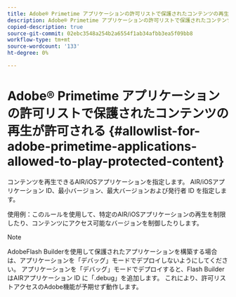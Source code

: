 ```yaml
---
title: Adobe® Primetime アプリケーションの許可リストで保護されたコンテンツの再生が許可される
description: Adobe® Primetime アプリケーションの許可リストで保護されたコンテンツの再生が許可される
copied-description: true
source-git-commit: 02ebc3548a254b2a6554f1ab34afbb3ea5f09bb8
workflow-type: tm+mt
source-wordcount: '133'
ht-degree: 0%

---
```


# Adobe® Primetime アプリケーションの許可リストで保護されたコンテンツの再生が許可される {#allowlist-for-adobe-primetime-applications-allowed-to-play-protected-content}

コンテンツを再生できるAIR/iOSアプリケーションを指定します。 AIR/iOSアプリケーション ID、最小バージョン、最大バージョンおよび発行者 ID を指定します。

使用例：このルールを使用して、特定のAIR/iOSアプリケーションの再生を制限したり、コンテンツにアクセス可能なバージョンを制御したりします。

>[!NOTE]
>
>AdobeFlash Builderを使用して保護されたアプリケーションを構築する場合は、アプリケーションを「デバッグ」モードでデプロイしないようにしてください。 アプリケーションを「デバッグ」モードでデプロイすると、Flash BuilderはAIRアプリケーション ID に「.debug」を追加します。 これにより、許可リストアクセスのAdobe機能が予期せず動作します。
